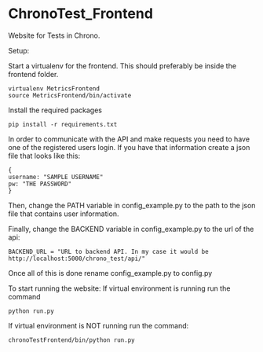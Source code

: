 # ChronoTest_Frontend
Website for Tests in Chrono.

Setup:

Start a virtualenv for the frontend. This should preferably be inside the frontend folder.
```
virtualenv MetricsFrontend
source MetricsFrontend/bin/activate
```

Install the required packages
```
pip install -r requirements.txt
```

In order to communicate with the API and make requests you need to have one of the registered users login. If you have that information create a json file that looks like this:

```
{
username: "SAMPLE USERNAME"
pw: "THE PASSWORD"
}
```

Then, change the PATH variable in config_example.py to the path to the json file that contains user information. 

Finally, change the BACKEND variable in config_example.py to the url of the api:

```
BACKEND_URL = "URL to backend API. In my case it would be http://localhost:5000/chrono_test/api/"
```

Once all of this is done rename config_example.py to config.py 

To start running the website:
If virtual environment is running run the command
```
python run.py
```
If virtual environment is NOT running run the command:
```
chronoTestFrontend/bin/python run.py
```

